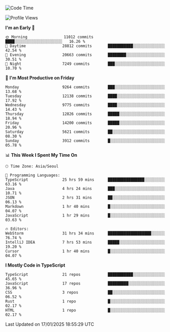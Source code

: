 <!--START_SECTION:waka-->
![Code Time](http://img.shields.io/badge/Code%20Time-7%2C245%20hrs%2057%20mins-blue)

![Profile Views](http://img.shields.io/badge/Profile%20Views-0-blue)

**I'm an Early 🐤** 

```text
🌞 Morning                11012 commits       ████░░░░░░░░░░░░░░░░░░░░░   16.26 % 
🌆 Daytime                28812 commits       ███████████░░░░░░░░░░░░░░   42.54 % 
🌃 Evening                20663 commits       ████████░░░░░░░░░░░░░░░░░   30.51 % 
🌙 Night                  7249 commits        ███░░░░░░░░░░░░░░░░░░░░░░   10.70 % 
```
📅 **I'm Most Productive on Friday** 

```text
Monday                   9264 commits        ███░░░░░░░░░░░░░░░░░░░░░░   13.68 % 
Tuesday                  12138 commits       ████░░░░░░░░░░░░░░░░░░░░░   17.92 % 
Wednesday                9775 commits        ████░░░░░░░░░░░░░░░░░░░░░   14.43 % 
Thursday                 12826 commits       █████░░░░░░░░░░░░░░░░░░░░   18.94 % 
Friday                   14200 commits       █████░░░░░░░░░░░░░░░░░░░░   20.96 % 
Saturday                 5621 commits        ██░░░░░░░░░░░░░░░░░░░░░░░   08.30 % 
Sunday                   3912 commits        █░░░░░░░░░░░░░░░░░░░░░░░░   05.78 % 
```


📊 **This Week I Spent My Time On** 

```text
🕑︎ Time Zone: Asia/Seoul

💬 Programming Languages: 
TypeScript               25 hrs 59 mins      ████████████████░░░░░░░░░   63.16 % 
Java                     4 hrs 24 mins       ███░░░░░░░░░░░░░░░░░░░░░░   10.71 % 
JSON                     2 hrs 31 mins       ██░░░░░░░░░░░░░░░░░░░░░░░   06.13 % 
Markdown                 1 hr 40 mins        █░░░░░░░░░░░░░░░░░░░░░░░░   04.07 % 
JavaScript               1 hr 29 mins        █░░░░░░░░░░░░░░░░░░░░░░░░   03.63 % 

🔥 Editors: 
WebStorm                 31 hrs 34 mins      ███████████████████░░░░░░   76.74 % 
IntelliJ IDEA            7 hrs 53 mins       █████░░░░░░░░░░░░░░░░░░░░   19.20 % 
Cursor                   1 hr 40 mins        █░░░░░░░░░░░░░░░░░░░░░░░░   04.07 % 
```

**I Mostly Code in TypeScript** 

```text
TypeScript               21 repos            ███████████░░░░░░░░░░░░░░   45.65 % 
JavaScript               17 repos            █████████░░░░░░░░░░░░░░░░   36.96 % 
CSS                      3 repos             ██░░░░░░░░░░░░░░░░░░░░░░░   06.52 % 
Rust                     1 repo              █░░░░░░░░░░░░░░░░░░░░░░░░   02.17 % 
HTML                     1 repo              █░░░░░░░░░░░░░░░░░░░░░░░░   02.17 % 
```




 Last Updated on 17/01/2025 18:55:29 UTC
<!--END_SECTION:waka-->
